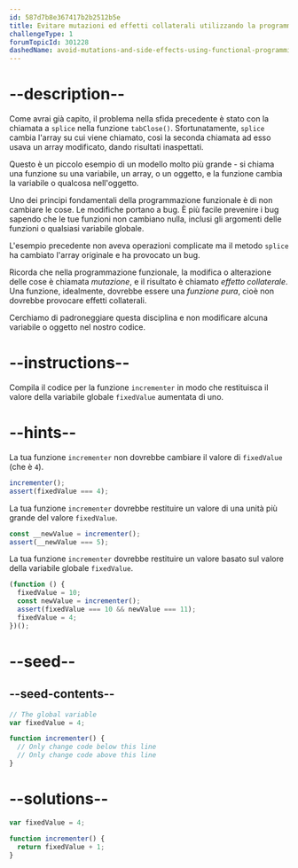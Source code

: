 ```yaml
---
id: 587d7b8e367417b2b2512b5e
title: Evitare mutazioni ed effetti collaterali utilizzando la programmazione funzionale
challengeType: 1
forumTopicId: 301228
dashedName: avoid-mutations-and-side-effects-using-functional-programming
---
```


# --description--

Come avrai già capito, il problema nella sfida precedente è stato con la chiamata a `splice` nella funzione `tabClose()`. Sfortunatamente, `splice` cambia l'array su cui viene chiamato, così la seconda chiamata ad esso usava un array modificato, dando risultati inaspettati.

Questo è un piccolo esempio di un modello molto più grande - si chiama una funzione su una variabile, un array, o un oggetto, e la funzione cambia la variabile o qualcosa nell'oggetto.

Uno dei principi fondamentali della programmazione funzionale è di non cambiare le cose. Le modifiche portano a bug. È più facile prevenire i bug sapendo che le tue funzioni non cambiano nulla, inclusi gli argomenti delle funzioni o qualsiasi variabile globale.

L'esempio precedente non aveva operazioni complicate ma il metodo `splice` ha cambiato l'array originale e ha provocato un bug.

Ricorda che nella programmazione funzionale, la modifica o alterazione delle cose è chiamata <dfn>mutazione</dfn>, e il risultato è chiamato <dfn>effetto collaterale</dfn>. Una funzione, idealmente, dovrebbe essere una <dfn>funzione pura</dfn>, cioè non dovrebbe provocare effetti collaterali.

Cerchiamo di padroneggiare questa disciplina e non modificare alcuna variabile o oggetto nel nostro codice.

# --instructions--

Compila il codice per la funzione `incrementer` in modo che restituisca il valore della variabile globale `fixedValue` aumentata di uno.

# --hints--

La tua funzione `incrementer` non dovrebbe cambiare il valore di `fixedValue` (che è `4`).

```js
incrementer();
assert(fixedValue === 4);
```

La tua funzione `incrementer` dovrebbe restituire un valore di una unità più grande del valore `fixedValue`.

```js
const __newValue = incrementer();
assert(__newValue === 5);
```

La tua funzione `incrementer` dovrebbe restituire un valore basato sul valore della variabile globale `fixedValue`.

```js
(function () {
  fixedValue = 10;
  const newValue = incrementer();
  assert(fixedValue === 10 && newValue === 11);
  fixedValue = 4;
})();
```

# --seed--

## --seed-contents--

```js
// The global variable
var fixedValue = 4;

function incrementer() {
  // Only change code below this line
  // Only change code above this line
}
```

# --solutions--

```js
var fixedValue = 4;

function incrementer() {
  return fixedValue + 1;
}
```
